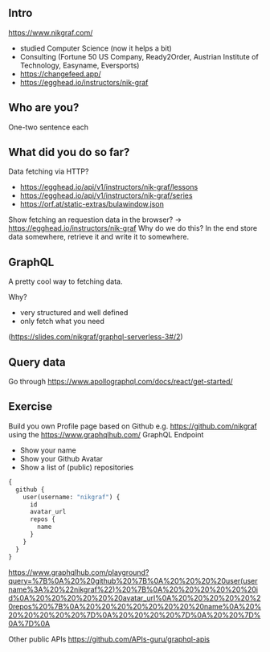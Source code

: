 ## Intro

https://www.nikgraf.com/

- studied Computer Science (now it helps a bit)
- Consulting (Fortune 50 US Company, Ready2Order, Austrian Institute of Technology, Easyname, Eversports)
- https://changefeed.app/
- https://egghead.io/instructors/nik-graf

## Who are you?

One-two sentence each

## What did you do so far?

Data fetching via HTTP?

- https://egghead.io/api/v1/instructors/nik-graf/lessons
- https://egghead.io/api/v1/instructors/nik-graf/series
- https://orf.at/static-extras/bulawindow.json

Show fetching an requestion data in the browser?
-> https://egghead.io/instructors/nik-graf
Why do we do this? In the end store data somewhere, retrieve it and write it to somewhere.

## GraphQL

A pretty cool way to fetching data.

Why?

- very structured and well defined
- only fetch what you need

(https://slides.com/nikgraf/graphql-serverless-3#/2)

## Query data

Go through
https://www.apollographql.com/docs/react/get-started/

## Exercise

Build you own Profile page based on Github e.g. https://github.com/nikgraf using the https://www.graphqlhub.com/ GraphQL Endpoint

- Show your name
- Show your Github Avatar
- Show a list of (public) repositories

```graphql
{
  github {
    user(username: "nikgraf") {
      id
      avatar_url
      repos {
        name
      }
    }
  }
}
```

https://www.graphqlhub.com/playground?query=%7B%0A%20%20github%20%7B%0A%20%20%20%20user(username%3A%20%22nikgraf%22)%20%7B%0A%20%20%20%20%20%20id%0A%20%20%20%20%20%20avatar_url%0A%20%20%20%20%20%20repos%20%7B%0A%20%20%20%20%20%20%20%20name%0A%20%20%20%20%20%20%7D%0A%20%20%20%20%7D%0A%20%20%7D%0A%7D%0A

Other public APIs https://github.com/APIs-guru/graphql-apis
